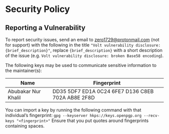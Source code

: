 # Security Policy

## Reporting a Vulnerability

To report security issues, send an email to zero1729@protonmail.com (not for support) with the following in the title `"Volt vulnerability disclosure: {brief_description}"`, replace `{brief_description}` with a short description of the issue (e.g. `Volt vulnerability disclosure: broken Base58 encoding`).

The following keys may be used to communicate sensitive information to the maintainer(s):

| Name | Fingerprint |
|------|-------------|
| Abubakar Nur Khalil | DD35 5DF7 ED1A 0C24 6FE7  D136 C8EB 702A AB8E 2F8D |

You can import a key by running the following command with that individual’s fingerprint: `gpg --keyserver hkps://keys.openpgp.org --recv-keys "<fingerprint>"` Ensure that you put quotes around fingerprints containing spaces.

